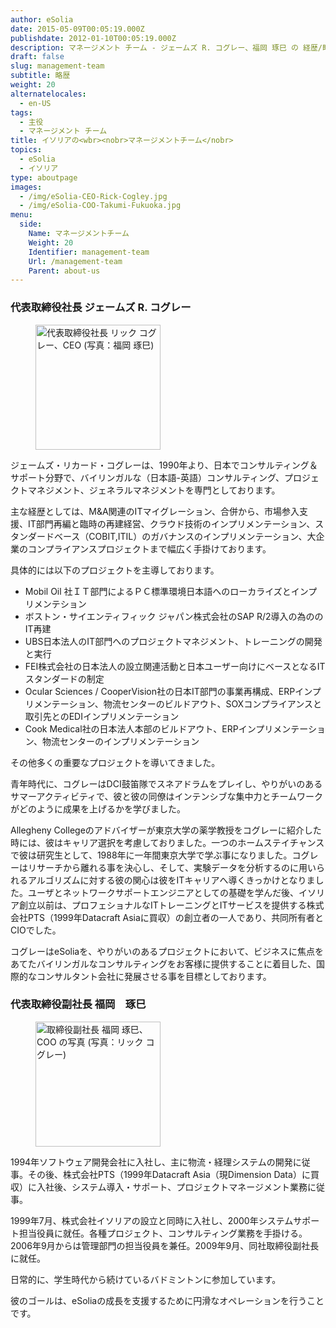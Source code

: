 ```yaml
---
author: eSolia
date: 2015-05-09T00:05:19.000Z
publishdate: 2012-01-10T00:05:19.000Z
description: マネージメント チーム - ジェームズ R. コグレー、福岡 琢巳 の 経歴/略歴などなど 日本語日本語
draft: false
slug: management-team
subtitle: 略歴
weight: 20
alternatelocales:
  - en-US
tags:
  - 主役
  - マネージメント チーム
title: イソリアの<wbr><nobr>マネージメントチーム</nobr>
topics:
  - eSolia
  - イソリア
type: aboutpage
images:
  - /img/eSolia-CEO-Rick-Cogley.jpg
  - /img/eSolia-COO-Takumi-Fukuoka.jpg
menu:
  side:
    Name: マネージメントチーム
    Weight: 20
    Identifier: management-team
    Url: /management-team
    Parent: about-us
---
```


### 代表取締役社長 ジェームズ R. コグレー

<figure class="image-container">
<img class="materialboxed right responsive-img z-depth-1" width="200" data-caption="代表取締役社長 リック コグレー、CEO (写真：福岡 琢巳)" alt="代表取締役社長 リック コグレー、CEO (写真：福岡 琢巳)" src="/img/eSolia-CEO-Rick-Cogley.jpg" >
</figure>

ジェームズ・リカード・コグレーは、1990年より、日本でコンサルティング＆サポート分野で、バイリンガルな（日本語-英語）コンサルティング、プロジェクトマネジメント、ジェネラルマネジメントを専門としております。

主な経歴としては、M&A関連のITマイグレーション、合併から、市場参入支援、IT部門再編と臨時の再建経営、クラウド技術のインプリメンテーション、スタンダードベース（COBIT,ITIL）のガバナンスのインプリメンテーション、大企業のコンプライアンスプロジェクトまで幅広く手掛けております。

具体的には以下のプロジェクトを主導しております。

* Mobil Oil 社ＩＴ部門によるＰＣ標準環境日本語へのローカライズとインプリメンテション
* ボストン・サイエンティフィック ジャパン株式会社のSAP R/2導入の為ののIT再建
* UBS日本法人のIT部門へのプロジェクトマネジメント、トレーニングの開発と実行
* FEI株式会社の日本法人の設立関連活動と日本ユーザー向けにベースとなるITスタンダードの制定
* Ocular Sciences / CooperVision社の日本IT部門の事業再構成、ERPインプリメンテーション、物流センターのビルドアウト、SOXコンプライアンスと取引先とのEDIインプリメンテーション
* Cook Medical社の日本法人本部のビルドアウト、ERPインプリメンテーション、物流センターのインプリメンテーション

その他多くの重要なプロジェクトを導いてきました。

青年時代に、コグレーはDCI鼓笛隊でスネアドラムをプレイし、やりがいのあるサマーアクティビティで、彼と彼の同僚はインテンシブな集中力とチームワークがどのように成果を上げるかを学びました。

Allegheny Collegeのアドバイザーが東京大学の薬学教授をコグレーに紹介した時には、彼はキャリア選択を考慮しておりました。一つのホームステイチャンスで彼は研究生として、1988年に一年間東京大学で学ぶ事になりました。コグレーはリサーチから離れる事を決心し、そして、実験データを分析するのに用いられるアルゴリズムに対する彼の関心は彼をITキャリアへ導くきっかけとなりました。ユーザとネットワークサポートエンジニアとしての基礎を学んだ後、イソリア創立以前は、プロフェショナルなITトレーニングとITサービスを提供する株式会社PTS（1999年Datacraft Asiaに買収）の創立者の一人であり、共同所有者とCIOでした。

コグレーはeSoliaを、やりがいのあるプロジェクトにおいて、ビジネスに焦点をあてたバイリンガルなコンサルティングをお客様に提供することに着目した、国際的なコンサルタント会社に発展させる事を目標としております。

### 代表取締役副社長 福岡　琢巳

<figure class="image-container">
<img class="materialboxed right responsive-img z-depth-1" width="200" data-caption="取締役副社長 福岡 琢巳、COO (写真：リック コグレー)" alt="取締役副社長 福岡 琢巳、COO の写真 (写真：リック コグレー)" src="/img/eSolia-COO-Takumi-Fukuoka.jpg" >
</figure>

1994年ソフトウェア開発会社に入社し、主に物流・経理システムの開発に従事。その後、株式会社PTS（1999年Datacraft Asia（現Dimension Data）に買収）に入社後、システム導入・サポート、プロジェクトマネージメント業務に従事。

1999年7月、株式会社イソリアの設立と同時に入社し、2000年システムサポート担当役員に就任。各種プロジェクト、コンサルティング業務を手掛ける。2006年9月からは管理部門の担当役員を兼任。2009年9月、同社取締役副社長に就任。

日常的に、学生時代から続けているバドミントンに参加しています。

彼のゴールは、eSoliaの成長を支援するために円滑なオペレーションを行うことです。
